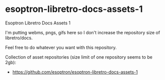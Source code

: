 # esoptron-libretro-docs-assets-1
Esoptron Libretro Docs Assets 1

I'm putting webms, pngs, gifs here so I don't increase the repository size of libretro/docs.

Feel free to do whatever you want with this repository.

Collection of asset repositories (size limit of one repository seems to be 2gb): 

* https://github.com/esoptron/esoptron-libretro-docs-assets-1
